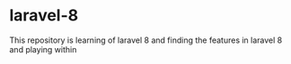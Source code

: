 # laravel-8
This repository is learning of laravel 8 and finding the features in laravel 8 and playing within
